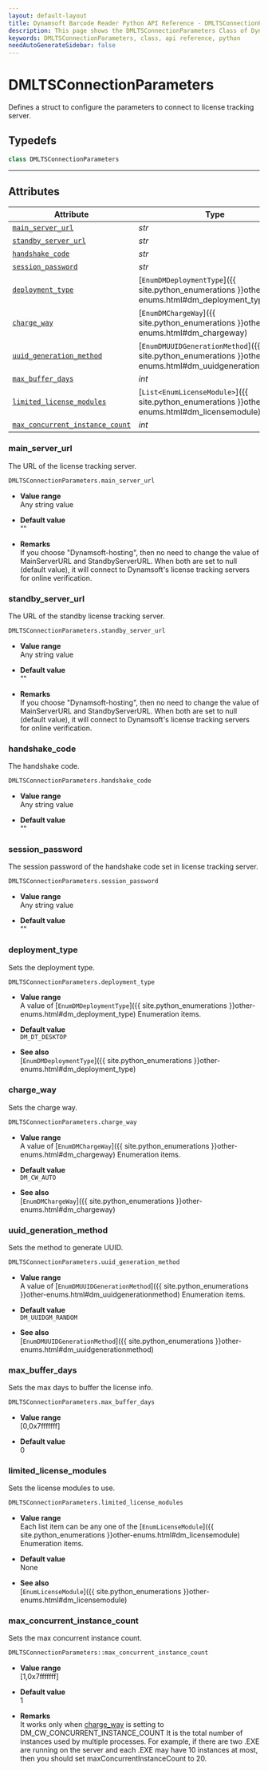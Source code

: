 ```yaml
---
layout: default-layout
title: Dynamsoft Barcode Reader Python API Reference - DMLTSConnectionParameters Class
description: This page shows the DMLTSConnectionParameters Class of Dynamsoft Barcode Reader for Python SDK.
keywords: DMLTSConnectionParameters, class, api reference, python
needAutoGenerateSidebar: false
---
```



# DMLTSConnectionParameters
Defines a struct to configure the parameters to connect to license tracking server.  

## Typedefs

```python
class DMLTSConnectionParameters
```

---

## Attributes
    
| Attribute | Type |
|---------- | ---- |
| [`main_server_url`](#main_server_url) | *str* |
| [`standby_server_url`](#standby_server_url) | *str* |
| [`handshake_code`](#handshake_code) | *str* |
| [`session_password`](#session_password) | *str* |
| [`deployment_type`](#deployment_type) | [`EnumDMDeploymentType`]({{ site.python_enumerations }}other-enums.html#dm_deployment_type) |
| [`charge_way`](#charge_way) | [`EnumDMChargeWay`]({{ site.python_enumerations }}other-enums.html#dm_chargeway) |
| [`uuid_generation_method`](#uuid_generation_method) | [`EnumDMUUIDGenerationMethod`]({{ site.python_enumerations }}other-enums.html#dm_uuidgenerationmethod) |
| [`max_buffer_days`](#max_buffer_days) | *int* |
| [`limited_license_modules`](#limited_license_modules) | [`List<EnumLicenseModule>`]({{ site.python_enumerations }}other-enums.html#dm_licensemodule) |
| [`max_concurrent_instance_count`](#max_concurrent_instance_count) | *int* |


### main_server_url
The URL of the license tracking server.
```python
DMLTSConnectionParameters.main_server_url
```
- **Value range**   
    Any string value   
      
- **Default value**   
    ""

- **Remarks**   
    If you choose "Dynamsoft-hosting", then no need to change the value of MainServerURL and StandbyServerURL. When both are set to null (default value), it will connect to Dynamsoft's license tracking servers for online verification.   


### standby_server_url
The URL of the standby license tracking server.
```python
DMLTSConnectionParameters.standby_server_url
```
- **Value range**   
    Any string value   
      
- **Default value**   
    ""

- **Remarks**   
    If you choose "Dynamsoft-hosting", then no need to change the value of MainServerURL and StandbyServerURL. When both are set to null (default value), it will connect to Dynamsoft's license tracking servers for online verification.   


### handshake_code
The handshake code.
```python
DMLTSConnectionParameters.handshake_code
```
- **Value range**   
    Any string value   
      
- **Default value**   
    ""

### session_password
The session password of the handshake code set in license tracking server.
```python
DMLTSConnectionParameters.session_password
```
- **Value range**   
    Any string value   
      
- **Default value**   
    ""

### deployment_type
Sets the deployment type.
```python
DMLTSConnectionParameters.deployment_type
```
- **Value range**   
    A value of [`EnumDMDeploymentType`]({{ site.python_enumerations }}other-enums.html#dm_deployment_type) Enumeration items.
      
- **Default value**   
    `DM_DT_DESKTOP`
    
- **See also**  
    [`EnumDMDeploymentType`]({{ site.python_enumerations }}other-enums.html#dm_deployment_type)
      

### charge_way
Sets the charge way.
```python
DMLTSConnectionParameters.charge_way
```
- **Value range**   
    A value of [`EnumDMChargeWay`]({{ site.python_enumerations }}other-enums.html#dm_chargeway) Enumeration items.
      
- **Default value**   
    `DM_CW_AUTO`
    
- **See also**  
    [`EnumDMChargeWay`]({{ site.python_enumerations }}other-enums.html#dm_chargeway)
      

### uuid_generation_method
Sets the method to generate UUID.
```python
DMLTSConnectionParameters.uuid_generation_method
```
- **Value range**   
    A value of [`EnumDMUUIDGenerationMethod`]({{ site.python_enumerations }}other-enums.html#dm_uuidgenerationmethod) Enumeration items.
      
- **Default value**   
    `DM_UUIDGM_RANDOM`
    
- **See also**  
    [`EnumDMUUIDGenerationMethod`]({{ site.python_enumerations }}other-enums.html#dm_uuidgenerationmethod)
      

### max_buffer_days
Sets the max days to buffer the license info.
```python
DMLTSConnectionParameters.max_buffer_days
```
- **Value range**   
    [0,0x7fffffff]   
      
- **Default value**   
    0

### limited_license_modules
Sets the license modules to use.
```python
DMLTSConnectionParameters.limited_license_modules
```
- **Value range**   
    Each list item can be any one of the [`EnumLicenseModule`]({{ site.python_enumerations }}other-enums.html#dm_licensemodule) Enumeration items.
      
- **Default value**   
    None
    
- **See also**  
    [`EnumLicenseModule`]({{ site.python_enumerations }}other-enums.html#dm_licensemodule)
      

### max_concurrent_instance_count
Sets the max concurrent instance count.
```python
DMLTSConnectionParameters::max_concurrent_instance_count
```
- **Value range**   
    [1,0x7fffffff]   
      
- **Default value**   
    1
- **Remarks**   
    It works only when [charge_way](#charge_way) is setting to DM_CW_CONCURRENT_INSTANCE_COUNT
    It is the total number of instances used by multiple processes. For example, if there are two .EXE are running on the server and each .EXE may have 10 instances at most, then you should set maxConcurrentInstanceCount to 20.